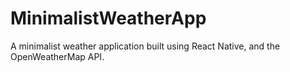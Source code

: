 # MinimalistWeatherApp

A minimalist weather application built using React Native, and the OpenWeatherMap API.